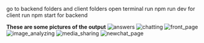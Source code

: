 go to backend folders and client folders 
open terminal run npm run dev for client
run npm start for backend

**These are some pictures of the output**
![answers](https://github.com/user-attachments/assets/1aa03938-1f29-406e-ad67-716630b4e817)
![chatting](https://github.com/user-attachments/assets/ab9cb8da-eff8-454e-8811-46457b6b8a27)
![front_page](https://github.com/user-attachments/assets/84df7cfb-777f-41ea-9711-aa369261b705)
![image_analyzing](https://github.com/user-attachments/assets/faceb012-a36c-4494-83bd-23ac5ffcc083)
![media_sharing](https://github.com/user-attachments/assets/2661ed04-7996-4696-97c6-4f2196bb7a34)
![newchat_page](https://github.com/user-attachments/assets/45353fba-d35e-42ca-ae3f-f600bf8df4fd)

